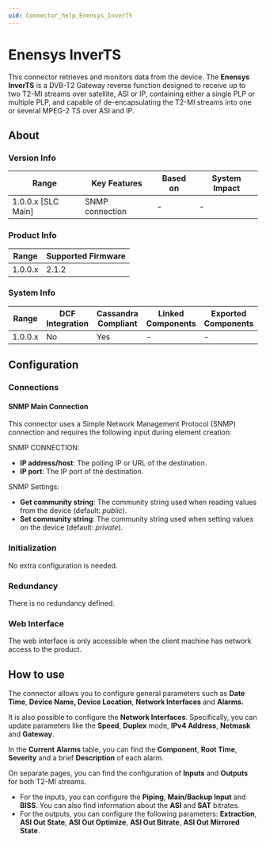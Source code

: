 ```yaml
---
uid: Connector_help_Enensys_InverTS
---
```


# Enensys InverTS

This connector retrieves and monitors data from the device. The **Enensys InverTS** is a DVB-T2 Gateway reverse function designed to receive up to two T2-MI streams over satellite, ASI or IP, containing either a single PLP or multiple PLP, and capable of de-encapsulating the T2-MI streams into one or several MPEG-2 TS over ASI and IP.

## About

### Version Info

| **Range**            | **Key Features** | **Based on** | **System Impact** |
|----------------------|------------------|--------------|-------------------|
| 1.0.0.x \[SLC Main\] | SNMP connection  | \-           | \-                |

### Product Info

| **Range** | **Supported Firmware** |
|-----------|------------------------|
| 1.0.0.x   | 2.1.2                  |

### System Info

| **Range** | **DCF Integration** | **Cassandra Compliant** | **Linked Components** | **Exported Components** |
|-----------|---------------------|-------------------------|-----------------------|-------------------------|
| 1.0.0.x   | No                  | Yes                     | \-                    | \-                      |

## Configuration

### Connections

#### SNMP Main Connection

This connector uses a Simple Network Management Protocol (SNMP) connection and requires the following input during element creation:

SNMP CONNECTION:

- **IP address/host**: The polling IP or URL of the destination.
- **IP port**: The IP port of the destination.

SNMP Settings:

- **Get community string**: The community string used when reading values from the device (default: *public*).
- **Set community string**: The community string used when setting values on the device (default: *private*).

### Initialization

No extra configuration is needed.

### Redundancy

There is no redundancy defined.

### Web Interface

The web interface is only accessible when the client machine has network access to the product.

## How to use

The connector allows you to configure general parameters such as **Date Time**, **Device Name, Device Location**, **Network Interfaces** and **Alarms.**

It is also possible to configure the **Network Interfaces**. Specifically, you can update parameters like the **Speed**, **Duplex** mode, **IPv4 Address**, **Netmask** and **Gateway**.

In the **Current** **Alarms** table, you can find the **Component**, **Root Time**, **Severity** and a brief **Description** of each alarm.

On separate pages, you can find the configuration of **Inputs** and **Outputs** for both T2-MI streams.

- For the inputs, you can configure the **Piping**, **Main/Backup Input** and **BISS**. You can also find information about the **ASI** and **SAT** bitrates.
- For the outputs, you can configure the following parameters: **Extraction**, **ASI Out State**, **ASI Out Optimize**, **ASI Out Bitrate**, **ASI Out Mirrored State**.
